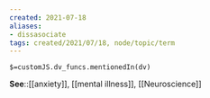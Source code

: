 ```yaml
---
created: 2021-07-18
aliases:
- dissasociate
tags: created/2021/07/18, node/topic/term
---
```

`$=customJS.dv_funcs.mentionedIn(dv)`

**See**::[[anxiety]], [[mental illness]], [[Neuroscience]]